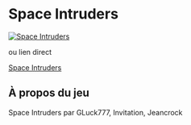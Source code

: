 # Space Intruders

[![Space Intruders](https://img.itch.zone/aW1nLzE2NTIyNzY0LnBuZw==/180x143%23c/L1rvvB.png)](https://gluck777.itch.io/space-intruders)

ou lien direct

[Space Intruders](https://gluck777.itch.io/space-intruders)

## À propos du jeu
Space Intruders par GLuck777, Invitation, Jeancrock




